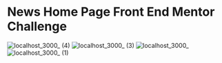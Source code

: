 # News Home Page Front End Mentor Challenge
![localhost_3000_ (4)](https://user-images.githubusercontent.com/69693216/213936901-c99ff08a-c915-4f03-a9a3-8a0aa67e930e.png)
![localhost_3000_ (3)](https://user-images.githubusercontent.com/69693216/213936947-d46713a7-36e3-4da3-a38c-4d16a460fdf6.png)
![localhost_3000_](https://user-images.githubusercontent.com/69693216/213936948-ae4f8674-b0fe-4545-b406-e17b34397f90.png)
![localhost_3000_ (1)](https://user-images.githubusercontent.com/69693216/213936995-03efb0c8-9cb5-4550-a714-428e55440ee6.png)
